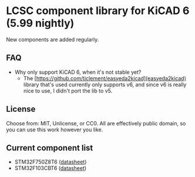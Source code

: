 # LCSC component library for KiCAD 6 (5.99 nightly)

New components are added regularly.

## FAQ
* Why only support KiCAD 6, when it's not stable yet?
  * The [https://github.com/tjclement/easyeda2kicad](easyeda2kicad) library that's used currently only supports v6, and since v6 is really nice to use, I didn't port the lib to v5.

## License
Choose from: MIT, Unlicense, or CC0. All are effectively public domain, so you can use this work however you like.

## Current component list
* STM32F750Z8T6 ([datasheet](https://datasheet.lcsc.com/szlcsc/2001071810_STMicroelectronics-STM32F750Z8T6_C411817.pdf))
* STM32F103CBT6 ([datasheet](https://datasheet.lcsc.com/szlcsc/1809301224_STMicroelectronics-STM32F103CBT6_C8304.pdf))

